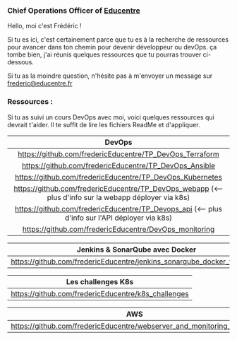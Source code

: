 ### Chief Operations Officer of [Educentre](https://www.educentre.fr) 

Hello, moi c'est Frédéric !

Si tu es ici, c'est certainement parce que tu es à la recherche de ressources pour avancer dans ton chemin pour devenir développeur ou devOps.
ça tombe bien, j'ai réunis quelques ressources que tu pourras trouver ci-dessous.

Si tu as la moindre question, n'hésite pas à m'envoyer un message sur frederic@educentre.fr

### Ressources :

Si tu as suivi un cours DevOps avec moi, voici quelques ressources qui devrait t'aider. Il te suffit de lire les fichiers ReadMe et d'appliquer.

| DevOps |
|:---------------:|
| https://github.com/fredericEducentre/TP_DevOps_Terraform |
| https://github.com/fredericEducentre/TP_DevOps_Ansible |
| https://github.com/fredericEducentre/TP_DevOps_Kubernetes |
| https://github.com/fredericEducentre/TP_DevOps_webapp (<-- plus d'info sur la webapp déployer via k8s)|
| https://github.com/fredericEducentre/TP_Devops_api (<-- plus d'info sur l'API déployer via k8s)|
| https://github.com/fredericEducentre/DevOps_monitoring |

| Jenkins & SonarQube avec Docker |
|:------------------:|
|https://github.com/fredericEducentre/jenkins_sonarqube_docker_full_install|

| Les challenges K8s |
|:-------------------:|
| https://github.com/fredericEducentre/k8s_challenges |

| AWS |
|:---:|
| https://github.com/fredericEducentre/webserver_and_monitoring_on_aws/ |
